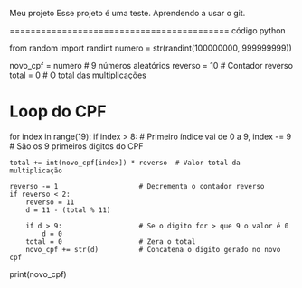 Meu projeto
Esse projeto é uma teste.
Aprendendo a usar o git.

==========================================
código python

from random import randint
numero = str(randint(100000000, 999999999))

novo_cpf = numero                   # 9 números aleatórios
reverso = 10                        # Contador reverso
total = 0                           # O total das multiplicações

# Loop do CPF
for index in range(19):
    if index > 8:                   # Primeiro índice vai de 0 a 9,
        index -= 9                  # São os 9 primeiros digitos do CPF

    total += int(novo_cpf[index]) * reverso  # Valor total da multiplicação

    reverso -= 1                    # Decrementa o contador reverso
    if reverso < 2:
        reverso = 11
        d = 11 - (total % 11)

        if d > 9:                   # Se o digito for > que 9 o valor é 0
            d = 0
        total = 0                   # Zera o total
        novo_cpf += str(d)          # Concatena o digito gerado no novo cpf

print(novo_cpf)

